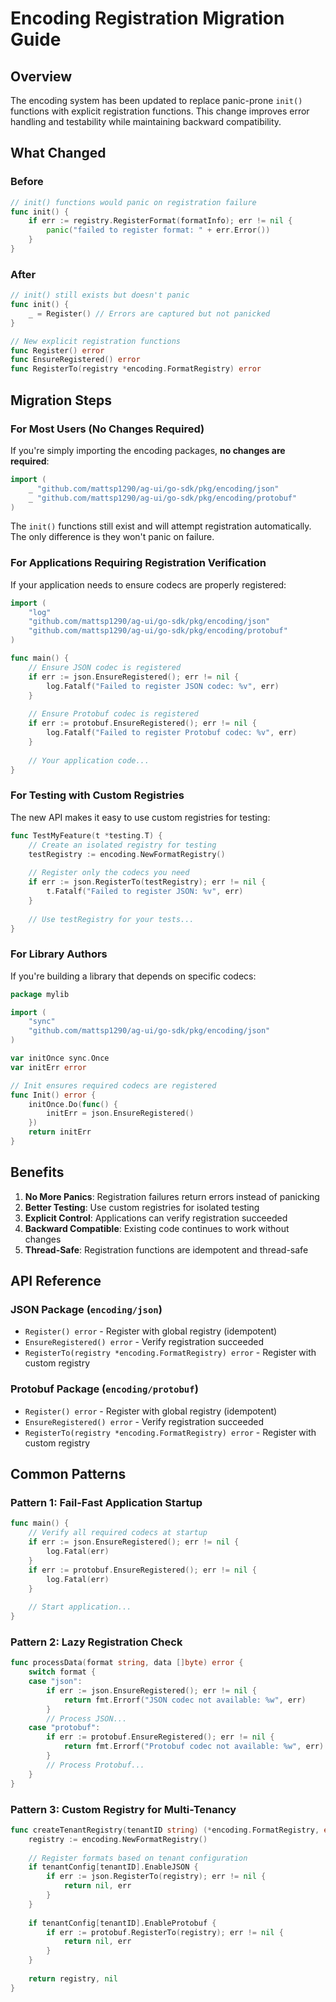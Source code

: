 # Encoding Registration Migration Guide

## Overview

The encoding system has been updated to replace panic-prone `init()` functions with explicit registration functions. This change improves error handling and testability while maintaining backward compatibility.

## What Changed

### Before
```go
// init() functions would panic on registration failure
func init() {
    if err := registry.RegisterFormat(formatInfo); err != nil {
        panic("failed to register format: " + err.Error())
    }
}
```

### After
```go
// init() still exists but doesn't panic
func init() {
    _ = Register() // Errors are captured but not panicked
}

// New explicit registration functions
func Register() error
func EnsureRegistered() error
func RegisterTo(registry *encoding.FormatRegistry) error
```

## Migration Steps

### For Most Users (No Changes Required)

If you're simply importing the encoding packages, **no changes are required**:

```go
import (
    _ "github.com/mattsp1290/ag-ui/go-sdk/pkg/encoding/json"
    _ "github.com/mattsp1290/ag-ui/go-sdk/pkg/encoding/protobuf"
)
```

The `init()` functions still exist and will attempt registration automatically. The only difference is they won't panic on failure.

### For Applications Requiring Registration Verification

If your application needs to ensure codecs are properly registered:

```go
import (
    "log"
    "github.com/mattsp1290/ag-ui/go-sdk/pkg/encoding/json"
    "github.com/mattsp1290/ag-ui/go-sdk/pkg/encoding/protobuf"
)

func main() {
    // Ensure JSON codec is registered
    if err := json.EnsureRegistered(); err != nil {
        log.Fatalf("Failed to register JSON codec: %v", err)
    }
    
    // Ensure Protobuf codec is registered
    if err := protobuf.EnsureRegistered(); err != nil {
        log.Fatalf("Failed to register Protobuf codec: %v", err)
    }
    
    // Your application code...
}
```

### For Testing with Custom Registries

The new API makes it easy to use custom registries for testing:

```go
func TestMyFeature(t *testing.T) {
    // Create an isolated registry for testing
    testRegistry := encoding.NewFormatRegistry()
    
    // Register only the codecs you need
    if err := json.RegisterTo(testRegistry); err != nil {
        t.Fatalf("Failed to register JSON: %v", err)
    }
    
    // Use testRegistry for your tests...
}
```

### For Library Authors

If you're building a library that depends on specific codecs:

```go
package mylib

import (
    "sync"
    "github.com/mattsp1290/ag-ui/go-sdk/pkg/encoding/json"
)

var initOnce sync.Once
var initErr error

// Init ensures required codecs are registered
func Init() error {
    initOnce.Do(func() {
        initErr = json.EnsureRegistered()
    })
    return initErr
}
```

## Benefits

1. **No More Panics**: Registration failures return errors instead of panicking
2. **Better Testing**: Use custom registries for isolated testing
3. **Explicit Control**: Applications can verify registration succeeded
4. **Backward Compatible**: Existing code continues to work without changes
5. **Thread-Safe**: Registration functions are idempotent and thread-safe

## API Reference

### JSON Package (`encoding/json`)

- `Register() error` - Register with global registry (idempotent)
- `EnsureRegistered() error` - Verify registration succeeded
- `RegisterTo(registry *encoding.FormatRegistry) error` - Register with custom registry

### Protobuf Package (`encoding/protobuf`)

- `Register() error` - Register with global registry (idempotent)
- `EnsureRegistered() error` - Verify registration succeeded
- `RegisterTo(registry *encoding.FormatRegistry) error` - Register with custom registry

## Common Patterns

### Pattern 1: Fail-Fast Application Startup
```go
func main() {
    // Verify all required codecs at startup
    if err := json.EnsureRegistered(); err != nil {
        log.Fatal(err)
    }
    if err := protobuf.EnsureRegistered(); err != nil {
        log.Fatal(err)
    }
    
    // Start application...
}
```

### Pattern 2: Lazy Registration Check
```go
func processData(format string, data []byte) error {
    switch format {
    case "json":
        if err := json.EnsureRegistered(); err != nil {
            return fmt.Errorf("JSON codec not available: %w", err)
        }
        // Process JSON...
    case "protobuf":
        if err := protobuf.EnsureRegistered(); err != nil {
            return fmt.Errorf("Protobuf codec not available: %w", err)
        }
        // Process Protobuf...
    }
}
```

### Pattern 3: Custom Registry for Multi-Tenancy
```go
func createTenantRegistry(tenantID string) (*encoding.FormatRegistry, error) {
    registry := encoding.NewFormatRegistry()
    
    // Register formats based on tenant configuration
    if tenantConfig[tenantID].EnableJSON {
        if err := json.RegisterTo(registry); err != nil {
            return nil, err
        }
    }
    
    if tenantConfig[tenantID].EnableProtobuf {
        if err := protobuf.RegisterTo(registry); err != nil {
            return nil, err
        }
    }
    
    return registry, nil
}
```